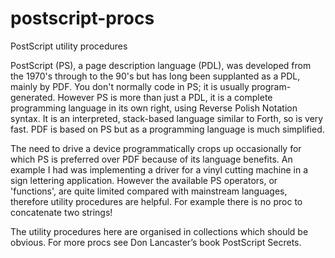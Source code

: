 # postscript-procs
PostScript utility procedures

PostScript (PS), a page description language (PDL), was developed from the 1970's through to the 90's but has long been supplanted as a PDL, mainly by PDF. You don't normally code in PS; it is usually program-generated. However PS is more than just a PDL, it is a complete programming language in its own right, using Reverse Polish Notation syntax. It is an interpreted, stack-based language similar to Forth, so is very fast. PDF is based on PS but as a programming language is much simplified.

The need to drive a device programmatically crops up occasionally for which PS is preferred over PDF because of its language benefits. An example I had was implementing a driver for a vinyl cutting machine in a sign lettering application. However the available PS operators, or 'functions', are quite limited compared with mainstream languages, therefore utility procedures are helpful. For example there is no proc to concatenate two strings!

The utility procedures here are organised in collections which should be obvious. For more procs see Don Lancaster’s book PostScript Secrets.
